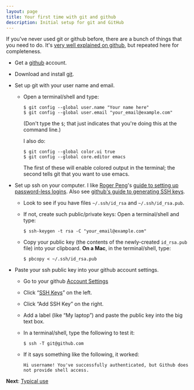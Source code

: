 ```yaml
---
layout: page
title: Your first time with git and github
description: Initial setup for git and GitHub
---
```


If you've never used git or github before, there are a bunch of things
that you need to do.  It's
[very well explained on github](https://help.github.com/articles/set-up-git),
but repeated here for completeness.

- Get a [github](https://github.com) account.
- Download and install [git](https://git-scm.com/downloads).
- Set up git with your user name and email.

  - Open a terminal/shell and type:

        $ git config --global user.name "Your name here"
        $ git config --global user.email "your_email@example.com"

    (Don't type the `$`; that just indicates that you're doing this at
    the command line.)

    I also do:

        $ git config --global color.ui true
        $ git config --global core.editor emacs

    The first of these will enable colored output in the terminal; the
    second tells git that you want to use emacs.

- Set up ssh on your computer.  I like
  [Roger Peng](http://www.biostat.jhsph.edu/~rpeng)'s
  [guide to setting up password-less logins](http://www.biostat.jhsph.edu/bit/nopassword.html).
  Also see [github's guide to generating SSH keys](https://help.github.com/articles/generating-ssh-keys).

  - Look to see if you have files `~/.ssh/id_rsa` and
  `~/.ssh/id_rsa.pub`.
  - If not, create such public/private keys: Open a terminal/shell and type:

        $ ssh-keygen -t rsa -C "your_email@example.com"

  - Copy your public key (the contents of the newly-created
    `id_rsa.pub` file) into your clipboard.  **On a Mac**, in the terminal/shell, type:

        $ pbcopy < ~/.ssh/id_rsa.pub

- Paste your ssh public key into your github account settings.

  - Go to your github [Account Settings](https://github.com/settings/profile)
  - Click &ldquo;[SSH Keys](https://github.com/settings/ssh)&rdquo; on the left.
  - Click &ldquo;Add SSH Key&rdquo; on the right.
  - Add a label (like &ldquo;My laptop&rdquo;) and paste the public
    key into the big text box.
  - In a terminal/shell, type the following to test it:

        $ ssh -T git@github.com

  - If it says something like the following, it worked:

        Hi username! You've successfully authenticated, but Github does
        not provide shell access.

**Next**: [Typical use](routine.html)
